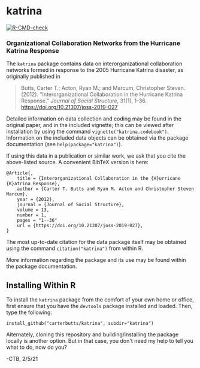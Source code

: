 # katrina

<!-- badges: start -->
[![R-CMD-check](https://github.com/CarterButts/katrina/workflows/R-CMD-check/badge.svg)](https://github.com/CarterButts/katrina/actions)
<!-- badges: end -->

### Organizational Collaboration Networks from the Hurricane Katrina Response

The `katrina` package contains data on interorganizational collaboration networks formed in response to the 2005 Hurricane Katrina disaster, as originally published in

> Butts, Carter T.; Acton, Ryan M.; and Marcum, Christopher Steven.  (2012).  "Interorganizational Collaboration in the Hurricane Katrina Response."  *Journal of Social Structure*, 31(1), 1-36.   https://doi.org/10.21307/joss-2019-027

Detailed information on data collection and coding may be found in the original paper, and in the included vignette; this can be viewed after installation by using the command `vignette("katrina.codebook")`.  Information on the included data objects can be obtained via the package documentation (see `help(package="katrina")`).

If using this data in a publication or similar work, we ask that you cite the above-listed source.  A convenient BibTeX version is here:

```
@Article{,
    title = {Interorganizational Collaboration in the {H}urricane {K}atrina Response},
    author = {Carter T. Butts and Ryan M. Acton and Christopher Steven Marcum},
    year = {2012},
	journal = {Journal of Social Structure},
	volume = 13,
	number = 1,
	pages = "1--36"
    url = {https://doi.org/10.21307/joss-2019-027},
}
```

The most up-to-date citation for the data package itself may be obtained using the command `citation("katrina")` from within R.

More information regarding the package and its use may be found within the package documentation.

## Installing Within R

To install the `katrina` package from the comfort of your own home or office, first ensure that you have the `devtools` package installed and loaded.  Then, type the following:

	install_github("carterbutts/katrina", subdir="katrina")

Alternately, cloning this repository and building/installing the package locally is another option.  But in that case, you don't need my help to tell you what to do, now do you?

\-CTB, 2/5/21
